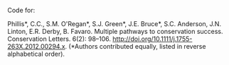 Code for:

Phillis\*, C.C., S.M. O'Regan\*, S.J. Green\*, J.E. Bruce\*, S.C. Anderson, J.N. Linton, E.R. Derby, B. Favaro. Multiple pathways to conservation success. Conservation Letters. 6(2): 98–106. <http://doi.org/10.1111/j.1755-263X.2012.00294.x>. (\*Authors contributed equally, listed in reverse alphabetical order).

